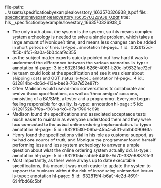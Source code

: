 file-path:: ../assets/specificationbyexamplealovestory_1663570326938_0.pdf
file:: [specificationbyexamplealovestory_1663570326938_0.pdf](../assets/specificationbyexamplealovestory_1663570326938_0.pdf)
title:: hls__specificationbyexamplealovestory_1663570326938_0

- The only truth about the system is the system, so this means complex system archeology is needed to solve a simple problem, which takes a large amount of Monique’s time, and means less changes can be added in short periods of time.
  ls-type:: annotation
  hl-page:: 1
  id:: 6328125d-fb5b-4fc7-8a0a-5b04caf9c355
- as the subject matter experts quickly pointed out how hard it was to understand the differences between the various scenarios.
  ls-type:: annotation
  hl-page:: 3
  id:: 632813dd-6266-4081-b20c-b9832fac72cf
- he team could look at the specification and see it was clear about shipping costs and GST status
  ls-type:: annotation
  hl-page:: 4
  id:: 632814bd-dc6d-413a-bed8-76a7e52e87fb
- Often Madison would use ad-hoc conversations to collaborate and evolve these specifications, as well as ‘three amigos’ sessions, consisting of a BA/SME, a tester and a programmer. Everyone began feeling responsible for quality.
  ls-type:: annotation
  hl-page:: 5
  id:: 63281528-7f8a-4061-a4c6-d7a47964c09b
- Madison found the specifications and associated acceptance tests much easier to maintain as everyone understood them and they were less connected to the actual online ordering implementation.
  ls-type:: annotation
  hl-page:: 5
  id:: 63281580-06ba-45b4-a531-abfbb09066fa
- Henry found the specifications vital in his role as customer support, as he had one source of truth, and Monique the programmer found herself performing less and less system archeology to answer a simple question about what the online ordering system actually did.
  ls-type:: annotation
  hl-page:: 5
  id:: 632815bc-abb6-4405-9d70-332e68870fe3
- Most importantly, as there were always up to date executable specifications, this meant it was much easier to update the system to support the business without the risk of introducing unintended issues.
  ls-type:: annotation
  hl-page:: 5
  id:: 632815f4-b6a9-4c2d-8691-694fbd68c5bf